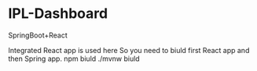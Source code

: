 # IPL-Dashboard
SpringBoot+React


Integrated React app is used here So you need to biuld first React app and then Spring app.
npm biuld
./mvnw biuld

